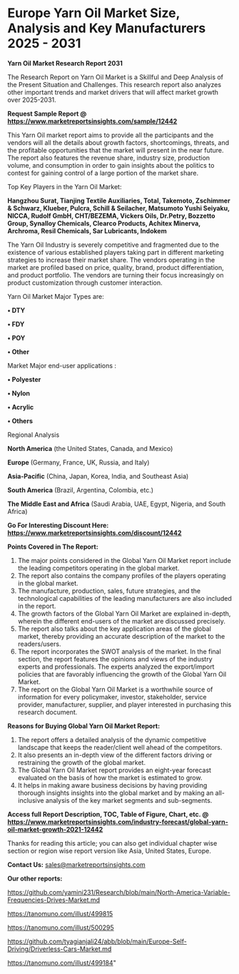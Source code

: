 # Europe Yarn Oil Market Size, Analysis and Key Manufacturers 2025 - 2031

<strong>Yarn Oil Market Research Report 2031</strong>

The Research Report on Yarn Oil Market is a Skillful and Deep Analysis of the Present Situation and Challenges. This research report also analyzes other important trends and market drivers that will affect market growth over 2025-2031.

<strong>Request Sample Report @ <a href=https://www.marketreportsinsights.com/sample/12442>https://www.marketreportsinsights.com/sample/12442</a></strong>

This Yarn Oil market report aims to provide all the participants and the vendors will all the details about growth factors, shortcomings, threats, and the profitable opportunities that the market will present in the near future. The report also features the revenue share, industry size, production volume, and consumption in order to gain insights about the politics to contest for gaining control of a large portion of the market share.

Top Key Players in the Yarn Oil Market:

<strong>Hangzhou Surat, Tianjing Textile Auxiliaries, Total, Takemoto, Zschimmer & Schwarz, Klueber, Pulcra, Schill & Seilacher, Matsumoto Yushi Seiyaku, NICCA, Rudolf GmbH, CHT/BEZEMA, Vickers Oils, Dr.Petry, Bozzetto Group, Synalloy Chemicals, Clearco Products, Achitex Minerva, Archroma, Resil Chemicals, Sar Lubricants, Indokem</strong>

The Yarn Oil Industry is severely competitive and fragmented due to the existence of various established players taking part in different marketing strategies to increase their market share. The vendors operating in the market are profiled based on price, quality, brand, product differentiation, and product portfolio. The vendors are turning their focus increasingly on product customization through customer interaction.

Yarn Oil Market Major Types are:

<strong>• DTY

• FDY

• POY

• Other</strong>

Market Major end-user applications :

<strong>• Polyester

• Nylon

• Acrylic

• Others</strong>

Regional Analysis

</u><strong><b>North America</b></strong> (the United States, Canada, and Mexico)

<strong><b>Europe </b></strong>(Germany, France, UK, Russia, and Italy)

<strong><b>Asia-Pacific</b></strong> (China, Japan, Korea, India, and Southeast Asia)

<strong><b>South America</b></strong> (Brazil, Argentina, Colombia, etc.)

<strong><b>The Middle East and Africa</b></strong> (Saudi Arabia, UAE, Egypt, Nigeria, and South Africa)

<strong>Go For Interesting Discount Here: <a href=https://www.marketreportsinsights.com/discount/12442>https://www.marketreportsinsights.com/discount/12442</a></strong>

<strong>Points Covered in The Report:</strong>
<ol>
  <li>The major points considered in the Global Yarn Oil Market report include the leading competitors operating in the global market.</li>
  <li>The report also contains the company profiles of the players operating in the global market.</li>
  <li>The manufacture, production, sales, future strategies, and the technological capabilities of the leading manufacturers are also included in the report.</li>
  <li>The growth factors of the Global Yarn Oil Market are explained in-depth, wherein the different end-users of the market are discussed precisely.</li>
  <li>The report also talks about the key application areas of the global market, thereby providing an accurate description of the market to the readers/users.</li>
  <li>The report incorporates the SWOT analysis of the market. In the final section, the report features the opinions and views of the industry experts and professionals. The experts analyzed the export/import policies that are favorably influencing the growth of the Global Yarn Oil Market.</li>
  <li>The report on the Global Yarn Oil Market is a worthwhile source of information for every policymaker, investor, stakeholder, service provider, manufacturer, supplier, and player interested in purchasing this research document.</li>
</ol>
<strong>Reasons for Buying Global Yarn Oil Market Report:</strong>

<ol>
  <li>The report offers a detailed analysis of the dynamic competitive landscape that keeps the reader/client well ahead of the competitors.</li>
  <li>It also presents an in-depth view of the different factors driving or restraining the growth of the global market.</li>
  <li>The Global Yarn Oil Market report provides an eight-year forecast evaluated on the basis of how the market is estimated to grow.</li>
  <li>It helps in making aware business decisions by having providing thorough insights insights into the global market and by making an all-inclusive analysis of the key market segments and sub-segments.</li>
</ol>
<strong>Access full Report Description, TOC, Table of Figure, Chart, etc. @ <a href=https://www.marketreportsinsights.com/industry-forecast/global-yarn-oil-market-growth-2021-12442>https://www.marketreportsinsights.com/industry-forecast/global-yarn-oil-market-growth-2021-12442</a></strong>


Thanks for reading this article; you can also get individual chapter wise section or region wise report version like Asia, United States, Europe.

<strong>Contact Us:</strong>
sales@marketreportsinsights.com

<strong>Our other reports:</strong>

<a href=https://github.com/yamini231/Research/blob/main/North-America-Variable-Frequencies-Drives-Market.md>https://github.com/yamini231/Research/blob/main/North-America-Variable-Frequencies-Drives-Market.md</a>

<a href=https://tanomuno.com/illust/499815>https://tanomuno.com/illust/499815</a>

<a href=https://tanomuno.com/illust/500295>https://tanomuno.com/illust/500295</a>

<a href=https://github.com/tyagianjali24/abb/blob/main/Europe-Self-Driving/Driverless-Cars-Market.md>https://github.com/tyagianjali24/abb/blob/main/Europe-Self-Driving/Driverless-Cars-Market.md</a>

<a href=https://tanomuno.com/illust/499184>https://tanomuno.com/illust/499184</a>"
